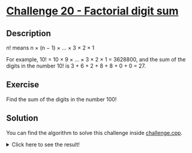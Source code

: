 # [Challenge 20 - Factorial digit sum](https://projecteuler.net/problem=20)

## Description

n! means n × (n − 1) × ... × 3 × 2 × 1

For example, 10! = 10 × 9 × ... × 3 × 2 × 1 = 3628800,
and the sum of the digits in the number 10! is 3 + 6 + 2 + 8 + 8 + 0 + 0 = 27.

## Exercise

Find the sum of the digits in the number 100!

## Solution

You can find the algorithm to solve this challenge inside [challenge.cpp](challenge.cpp).

<details>
  <summary>Click here to see the result!</summary>

  Result is: `648`
</details>
